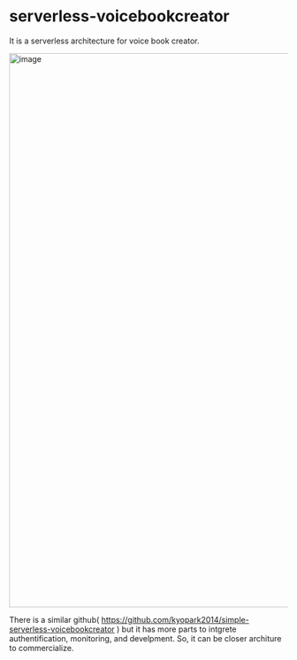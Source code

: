 # serverless-voicebookcreator
It is a serverless architecture for voice book creator.

<img width="1002" alt="image" src="https://user-images.githubusercontent.com/52392004/154867592-6eb4ae6a-22d1-4ccf-b3d0-7bfe2c6bb606.png">

There is a similar github( https://github.com/kyopark2014/simple-serverless-voicebookcreator ) but it has more parts to intgrete authentification, monitoring, and develpment. So, it can be closer architure to commercialize.


